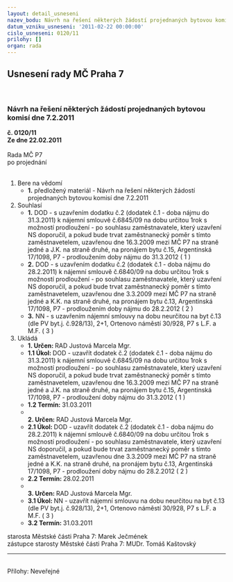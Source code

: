 ```yaml
---
layout: detail_usneseni
nazev_bodu: Návrh na řešení některých žádostí projednaných bytovou komisí dne 7.2.2011
datum_vzniku_usneseni: '2011-02-22 00:00:00'
cislo_usneseni: 0120/11
prilohy: []
organ: rada
---
```

<div id="ucUsn_pList" class="usn">
	<span><h2>Usnesení rady MČ Praha 7 </h2>
<br></span><div class="standBody">
<span><h3>Návrh na řešení některých žádostí projednaných bytovou komisí dne 7.2.2011</h3></span><div class="center">
		<strong>č. 0120/11</strong><br>
	</div>
<div class="center">
		<strong>Ze dne 22.02.2011</strong><br><br>
	</div>Rada MČ P7<br> po projednání<br><br><ol>
<li>Bere na vědomí<ul><li>
<strong>1.</strong> předložený materiál - Návrh na řešení některých žádostí projednaných bytovou komisí dne 7.2.2011</li></ul>
</li>
<li>Souhlasí<ul>
<li>
<strong>1.</strong> DOD - s uzavřením dodatku č.2 (dodatek č.1 - doba nájmu do 31.3.2011) k nájemní smlouvě č.6845/09 na dobu určitou 1rok s možností prodloužení - po souhlasu zaměstnavatele, který uzavření NS doporučil, a pokud bude trvat zaměstnanecký poměr s tímto zaměstnavetelem, uzavřenou dne 16.3.2009 mezi MČ P7 na straně jedné a J.K. na straně druhé, na pronájem bytu č.15, Argentinská 17/1098, P7 - prodloužením doby nájmu do 31.3.2012 ( 1 )</li>
<li>
<strong>2.</strong> DOD - s uzavřením dodatku č.2 (dodatek č.1 - doba nájmu do 28.2.2011) k nájemní smlouvě č.6840/09 na dobu určitou 1rok s možností prodloužení - po souhlasu zaměstnavatele, který uzavření NS doporučil, a pokud bude trvat zaměstnanecký poměr s tímto zaměstnavetelem, uzavřenou dne 3.3.2009 mezi MČ P7 na straně jedné a K.K. na straně druhé, na pronájem bytu č.13, Argentinská 17/1098, P7 - prodloužením doby nájmu do 28.2.2012 ( 2 )</li>
<li>
<strong>3.</strong> NN - s uzavřením nájemní smlouvy na dobu neurčitou na byt č.13 (dle PV byt.j. č.928/13), 2+1, Ortenovo náměstí 30/928, P7 s L.F. a M.F. ( 3 )</li>
</ul>
</li>
<li>Ukládá<ul>
<li>
<strong>1. Určen: </strong>RAD Justová Marcela Mgr.</li>
<li>
<strong>1.1 Úkol: </strong>DOD - uzavřít dodatek č.2 (dodatek č.1 - doba nájmu do 31.3.2011) k nájemní smlouvě č.6845/09 na dobu určitou 1rok s možností prodloužení - po souhlasu zaměstnavatele, který uzavření NS doporučil, a pokud bude trvat zaměstnanecký poměr s tímto zaměstnavetelem, uzavřenou dne 16.3.2009 mezi MČ P7 na straně jedné a J.K. na straně druhé, na pronájem bytu č.15, Argentinská 17/1098, P7 - prodloužení doby nájmu do 31.3.2012 ( 1 )</li>
<li>
<strong>1.2 Termín: </strong>31.03.2011</li>
<li>
<strong><br>2. Určen: </strong>RAD Justová Marcela Mgr.</li>
<li>
<strong>2.1 Úkol: </strong>DOD - uzavřít dodatek č.2 (dodatek č.1 - doba nájmu do 28.2.2011) k nájemní smlouvě č.6840/09 na dobu určitou 1rok s možností prodloužení - po souhlasu zaměstnavatele, který uzavření NS doporučil, a pokud bude trvat zaměstnanecký poměr s tímto zaměstnavetelem, uzavřenou dne 3.3.2009 mezi MČ P7 na straně jedné a K.K. na straně druhé, na pronájem bytu č.13, Argentinská 17/1098, P7 - prodloužení doby nájmu do 28.2.2012 ( 2 )</li>
<li>
<strong>2.2 Termín: </strong>28.02.2011</li>
<li>
<strong><br>3. Určen: </strong>RAD Justová Marcela Mgr.</li>
<li>
<strong>3.1 Úkol: </strong>NN - uzavřít nájemní smlouvu na dobu neurčitou na byt č.13 (dle PV byt.j. č.928/13), 2+1, Ortenovo náměstí 30/928, P7 s L.F. a M.F. ( 3 )</li>
<li>
<strong>3.2 Termín: </strong>31.03.2011</li>
</ul>
</li>
</ol>starosta Městské části Praha 7: Marek Ječmének<br>zástupce starosty Městské části Praha 7: MUDr. Tomáš Kaštovský <hr>
<br>Přílohy: Neveřejné</div>
</div>